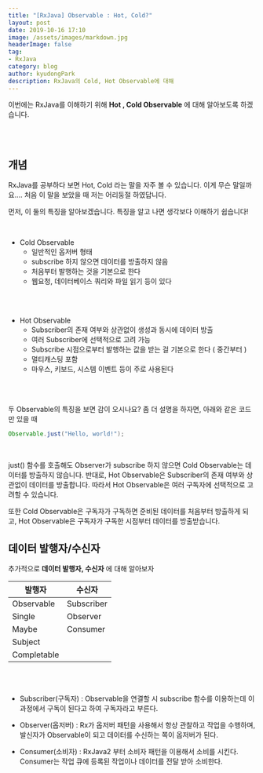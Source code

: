 ```yaml
---
title: "[RxJava] Observable : Hot, Cold?"
layout: post
date: 2019-10-16 17:10
image: /assets/images/markdown.jpg
headerImage: false
tag:
- RxJava
category: blog
author: kyudongPark
description: RxJava의 Cold, Hot Observable에 대해 
---
```


이번에는 RxJava를 이해하기 위해 **Hot , Cold Observable** 에 대해 알아보도록 하겠습니다. 

<br>
<br>

## 개념 
RxJava를 공부하다 보면 Hot, Cold 라는 말을 자주 볼 수 있습니다. 이게 무슨 말일까요.... 처음 이 말을 보았을 때 저는 어리둥절 하였답니다.

먼저, 이 둘의 특징을 알아보겠습니다. 특징을 알고 나면 생각보다 이해하기 쉽습니다!

<br>


- Cold Observable
  - 일반적인 옵저버 형태
  - subscribe 하지 않으면 데이터를 방출하지 않음 
  - 처음부터 발행하는 것을 기본으로 한다 
  - 웹요청, 데이터베이스 쿼리와 파일 읽기 등이 있다 
  
<br>
<br>
  
  
- Hot Observable
  - Subscriber의 존재 여부와 상관없이 생성과 동시에 데이터 방출 
  - 여러 Subscriber에 선택적으로 고려 가능
  - Subscribe 시점으로부터 발행하는 값을 받는 걸 기본으로 한다 ( 중간부터 )
  - 멀티캐스팅 포함
  - 마우스, 키보드, 시스템 이벤트 등이 주로 사용된다 

<br>
<br>


두 Observable의 특징을 보면 감이 오시나요? 
좀 더 설명을 하자면, 아래와 같은 코드만 있을 때 
<br>




```java
Observable.just("Hello, world!"); 
```

<br>


just() 함수를 호출해도 Observer가 subscribe 하지 않으면 Cold Observable는 데이터를 방출하지 않습니다. 
반대로, Hot Observable은 Subscriber의 존재 여부와 상관없이 데이터를 방출합니다. 따라서 Hot Observable은 여러 구독자에
선택적으로 고려할 수 있습니다. 



또한 Cold Observable은 구독자가 구독하면 준비된 데이터를 처음부터 방출하게 되고, Hot Observable은 구독자가 구독한 시점부터 데이터를
방출받습니다. 






## 데이터 발행자/수신자 
추가적으로 **데이터 발행자, 수신자** 에 대해 알아보자
<br>


| 발행자     	| 수신자     	|
|----------------	|----------------	|
| Observable     	| Subscriber     	|
| Single         	| Observer       	|
| Maybe          	| Consumer       	|
| Subject        	|                	|
| Completable    	|                	|

<br>
<br>

* Subscriber(구독자) : Observable을 연결할 시 subscribe 함수를 이용하는데 이 과정에서 구독이 된다고 하여 구독자라고 부른다.



* Observer(옵저버) : Rx가 옵저버 패턴을 사용해서 항상 관찰하고 작업을 수행하며, 발신자가 Observable이 되고 데이터를 수신하는 쪽이 
옵저버가 된다. 



* Consumer(소비자) : RxJava2 부터 소비자 패턴을 이용해서 소비를 시킨다. Consumer는 작업 큐에 등록된 작업이나 데이터를 전달 받아 소비한다. 





